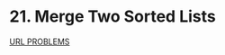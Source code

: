 # 21. Merge Two Sorted Lists
[URL PROBLEMS](https://leetcode.com/problems/merge-two-sorted-lists/description/)